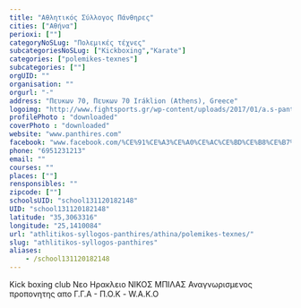 ```yaml
---
title: "Αθλητικός Σύλλογος Πάνθηρες"
cities: ["Αθήνα"]
perioxi: [""]
categoryNoSLug: "Πολεμικές τέχνες"
subcategoriesNoSLug: ["Kickboxing","Karate"]
categories: ["polemikes-texnes"]
subcategories: [""]
orgUID: ""
organisation: ""
orgurl: "-"
address: "Πευκων 70, Πευκων 70 Iráklion (Athens), Greece"
logoimg: "http://www.fightsports.gr/wp-content/uploads/2017/01/a.s-panthires-logo.jpg"
profilePhoto : "downloaded"
coverPhoto : "downloaded"
website: "www.panthires.com"
facebook: "www.facebook.com/%CE%91%CE%A3%CE%A0%CE%AC%CE%BD%CE%B8%CE%B7%CF%81%CE%B5%CF%82-kick-boxing-Bilas-team-849668141821082/"
phone: "6951231213"
email: ""
courses: ""
places: [""]
rensponsibles: ""
zipcode: [""]
schoolsUID: "school131120182148"
UID: "school131120182148"
latitude: "35,3063316"
longitude: "25,1410084"
url: "athlitikos-syllogos-panthires/athina/polemikes-texnes/"
slug: "athlitikos-syllogos-panthires"
aliases:
    - /school131120182148
---
```



Kick boxing club Νεο Ηρακλειο ΝΙΚΟΣ ΜΠΙΛΑΣ Αναγνωρισμενος προπονητης απο Γ.Γ.Α - Π.Ο.Κ - W.A.K.O

